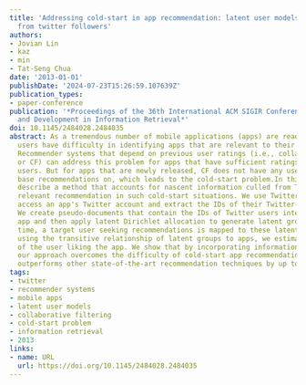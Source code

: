 ```yaml
---
title: 'Addressing cold-start in app recommendation: latent user models constructed
  from twitter followers'
authors:
- Jovian Lin
- kaz
- min
- Tat-Seng Chua
date: '2013-01-01'
publishDate: '2024-07-23T15:26:59.107639Z'
publication_types:
- paper-conference
publication: '*Proceedings of the 36th International ACM SIGIR Conference on Research
  and Development in Information Retrieval*'
doi: 10.1145/2484028.2484035
abstract: As a tremendous number of mobile applications (apps) are readily available,
  users have difficulty in identifying apps that are relevant to their interests.
  Recommender systems that depend on previous user ratings (i.e., collaborative filtering,
  or CF) can address this problem for apps that have sufficient ratings from past
  users. But for apps that are newly released, CF does not have any user ratings to
  base recommendations on, which leads to the cold-start problem.In this paper, we
  describe a method that accounts for nascent information culled from Twitter to provide
  relevant recommendation in such cold-start situations. We use Twitter handles to
  access an app's Twitter account and extract the IDs of their Twitter-followers.
  We create pseudo-documents that contain the IDs of Twitter users interested in an
  app and then apply latent Dirichlet allocation to generate latent groups. At test
  time, a target user seeking recommendations is mapped to these latent groups. By
  using the transitive relationship of latent groups to apps, we estimate the probability
  of the user liking the app. We show that by incorporating information from Twitter,
  our approach overcomes the difficulty of cold-start app recommendation and significantly
  outperforms other state-of-the-art recommendation techniques by up to 33%.
tags:
- twitter
- recommender systems
- mobile apps
- latent user models
- collaborative filtering
- cold-start problem
- information retrieval
- 2013
links:
- name: URL
  url: https://doi.org/10.1145/2484028.2484035
---
```

